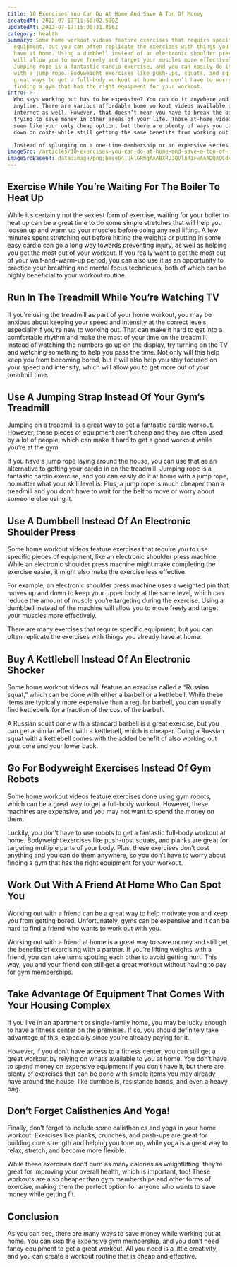 ```yaml
---
title: 10 Exercises You Can Do At Home And Save A Ton Of Money
createdAt: 2022-07-17T11:50:02.509Z
updatedAt: 2022-07-17T15:00:31.856Z
category: health
summary: Some home workout videos feature exercises that require specific
  equipment, but you can often replicate the exercises with things you already
  have at home. Using a dumbbell instead of an electronic shoulder press machine
  will allow you to move freely and target your muscles more effectively.
  Jumping rope is a fantastic cardio exercise, and you can easily do it at home
  with a jump rope. Bodyweight exercises like push-ups, squats, and squats are
  great ways to get a full-body workout at home and don’t have to worry about
  finding a gym that has the right equipment for your workout.
intro: >-
  Who says working out has to be expensive? You can do it anywhere and
  anytime. There are various affordable home workout videos available on the
  internet as well. However, that doesn’t mean you have to break the bank when
  trying to save money in other areas of your life. Those at-home videos might
  seem like your only cheap option, but there are plenty of ways you can cut
  down on costs while still getting the same benefits from working out at home.

  Instead of splurging on a one-time membership or an expensive series of DVDs, why not invest in some home equipment that won’t cost you a fortune, but will help you get in great shape? Working out at home also has its advantages: no traffic jams and no gym membership fees! Here are 10 cheap home workout ideas for anyone who wants to slim down and tone up without breaking their budget.
imageSrc: /articles/10-exercises-you-can-do-at-home-and-save-a-ton-of-money.png
imageSrcBase64: data:image/png;base64,UklGRmgAAABXRUJQVlA4IFwAAADQAQCdASoKAAoAAUAmJQBOgCICgiO6NAD++ELZvTz/TJLFd9foQzhfxsovI68123dWktpgwPz8sKAJDc0/KUEelZ+W6UnP76ycNtLKMR2vtqhjUtqZB0W35HgAAA==
---
```


## Exercise While You’re Waiting For The Boiler To Heat Up

While it’s certainly not the sexiest form of exercise, waiting for your boiler to heat up can be a great time to do some simple stretches that will help you loosen up and warm up your muscles before doing any real lifting. A few minutes spent stretching out before hitting the weights or putting in some easy cardio can go a long way towards preventing injury, as well as helping you get the most out of your workout. If you really want to get the most out of your wait-and-warm-up period, you can also use it as an opportunity to practice your breathing and mental focus techniques, both of which can be highly beneficial to your workout routine.

## Run In The Treadmill While You’re Watching TV

If you’re using the treadmill as part of your home workout, you may be anxious about keeping your speed and intensity at the correct levels, especially if you’re new to working out. That can make it hard to get into a comfortable rhythm and make the most of your time on the treadmill. Instead of watching the numbers go up on the display, try turning on the TV and watching something to help you pass the time. Not only will this help keep you from becoming bored, but it will also help you stay focused on your speed and intensity, which will allow you to get more out of your treadmill time.

## Use A Jumping Strap Instead Of Your Gym’s Treadmill

Jumping on a treadmill is a great way to get a fantastic cardio workout. However, these pieces of equipment aren’t cheap and they are often used by a lot of people, which can make it hard to get a good workout while you’re at the gym. 

If you have a jump rope laying around the house, you can use that as an alternative to getting your cardio in on the treadmill. Jumping rope is a fantastic cardio exercise, and you can easily do it at home with a jump rope, no matter what your skill level is. Plus, a jump rope is much cheaper than a treadmill and you don’t have to wait for the belt to move or worry about someone else using it.

## Use A Dumbbell Instead Of An Electronic Shoulder Press

Some home workout videos feature exercises that require you to use specific pieces of equipment, like an electronic shoulder press machine. While an electronic shoulder press machine might make completing the exercise easier, it might also make the exercise less effective.

For example, an electronic shoulder press machine uses a weighted pin that moves up and down to keep your upper body at the same level, which can reduce the amount of muscle you’re targeting during the exercise. Using a dumbbell instead of the machine will allow you to move freely and target your muscles more effectively.

There are many exercises that require specific equipment, but you can often replicate the exercises with things you already have at home.

## Buy A Kettlebell Instead Of An Electronic Shocker

Some home workout videos will feature an exercise called a “Russian squat,” which can be done with either a barbell or a kettlebell. While these items are typically more expensive than a regular barbell, you can usually find kettlebells for a fraction of the cost of the barbell.

A Russian squat done with a standard barbell is a great exercise, but you can get a similar effect with a kettlebell, which is cheaper. Doing a Russian squat with a kettlebell comes with the added benefit of also working out your core and your lower back.

## Go For Bodyweight Exercises Instead Of Gym Robots

Some home workout videos feature exercises done using gym robots, which can be a great way to get a full-body workout. However, these machines are expensive, and you may not want to spend the money on them.

Luckily, you don’t have to use robots to get a fantastic full-body workout at home. Bodyweight exercises like push-ups, squats, and planks are great for targeting multiple parts of your body. Plus, these exercises don’t cost anything and you can do them anywhere, so you don’t have to worry about finding a gym that has the right equipment for your workout.

## Work Out With A Friend At Home Who Can Spot You

Working out with a friend can be a great way to help motivate you and keep you from getting bored. Unfortunately, gyms can be expensive and it can be hard to find a friend who wants to work out with you.

Working out with a friend at home is a great way to save money and still get the benefits of exercising with a partner. If you’re lifting weights with a friend, you can take turns spotting each other to avoid getting hurt. This way, you and your friend can still get a great workout without having to pay for gym memberships.

## Take Advantage Of Equipment That Comes With Your Housing Complex

If you live in an apartment or single-family home, you may be lucky enough to have a fitness center on the premises. If so, you should definitely take advantage of this, especially since you’re already paying for it.

However, if you don’t have access to a fitness center, you can still get a great workout by relying on what’s available to you at home. You don’t have to spend money on expensive equipment if you don’t have it, but there are plenty of exercises that can be done with simple items you may already have around the house, like dumbbells, resistance bands, and even a heavy bag.

## Don’t Forget Calisthenics And Yoga!

Finally, don’t forget to include some calisthenics and yoga in your home workout. Exercises like planks, crunches, and push-ups are great for building core strength and helping you tone up, while yoga is a great way to relax, stretch, and become more flexible.

While these exercises don’t burn as many calories as weightlifting, they’re great for improving your overall health, which is important, too! These workouts are also cheaper than gym memberships and other forms of exercise, making them the perfect option for anyone who wants to save money while getting fit.

## Conclusion

As you can see, there are many ways to save money while working out at home. You can skip the expensive gym membership, and you don’t need fancy equipment to get a great workout. All you need is a little creativity, and you can create a workout routine that is cheap and effective.

